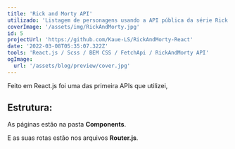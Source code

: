 ```yaml
---
title: 'Rick and Morty API'
utilizado: 'Listagem de personagens usando a API pública da série Rick and Morty'
coverImage: '/assets/img/RickAndMorty.jpg'
id: 5
projectUrl: 'https://github.com/Kaue-LS/RickAndMorty-React'
date: '2022-03-08T05:35:07.322Z'
tools: 'React.js / Scss / BEM CSS / FetchApi / RickAndMorty API'
ogImage:
  url: '/assets/blog/preview/cover.jpg'
---
```


Feito em React.js foi uma das primeira APIs que utilizei, 

## Estrutura:

As páginas estão na pasta **Components**.

E as suas rotas estão nos arquivos **Router.js**.
